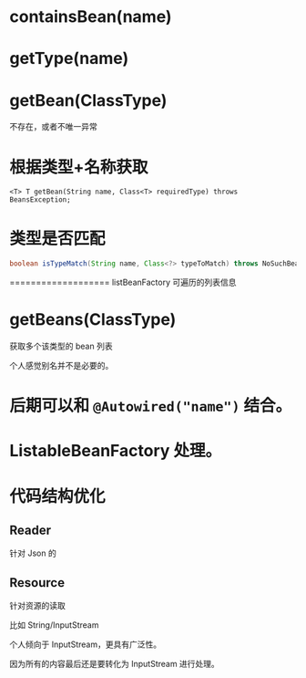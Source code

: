# containsBean(name)

# getType(name)

# getBean(ClassType)

不存在，或者不唯一异常

# 根据类型+名称获取

```
<T> T getBean(String name, Class<T> requiredType) throws BeansException;
```

# 类型是否匹配

```java
boolean isTypeMatch(String name, Class<?> typeToMatch) throws NoSuchBeanDefinitionException;
```

=================== listBeanFactory 可遍历的列表信息

# getBeans(ClassType)

获取多个该类型的 bean 列表

个人感觉别名并不是必要的。

# 后期可以和 `@Autowired("name")` 结合。

# ListableBeanFactory 处理。

# 代码结构优化

## Reader

 针对 Json 的

## Resource

针对资源的读取

比如 String/InputStream

个人倾向于 InputStream，更具有广泛性。

因为所有的内容最后还是要转化为 InputStream 进行处理。







